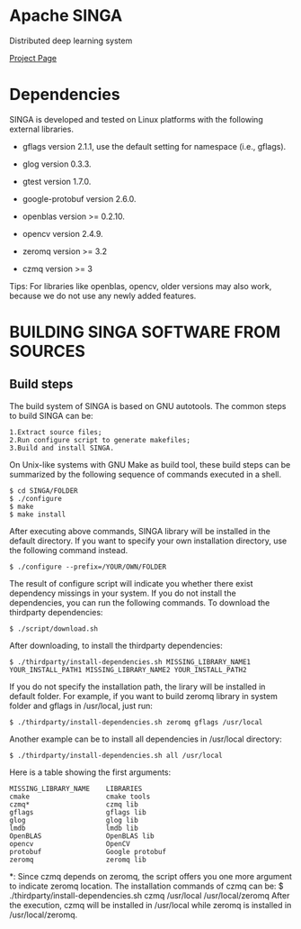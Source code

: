 Apache SINGA
=====

Distributed deep learning system

[Project Page](http://singa.incubator.apache.org)



Dependencies
=====

SINGA is developed and tested on Linux platforms with the following external libraries.

  * gflags version 2.1.1, use the default setting for namespace (i.e., gflags).

  * glog version 0.3.3.

  * gtest version 1.7.0.

  * google-protobuf version 2.6.0.

  * openblas version >= 0.2.10.

  * opencv version 2.4.9.

  * zeromq version >= 3.2

  * czmq version >= 3

Tips:
For libraries like openblas, opencv, older versions may also work, because we do not use any newly added features.



BUILDING SINGA SOFTWARE FROM SOURCES
=====
Build steps
-----
The build system of SINGA is based on GNU autotools.
The common steps to build SINGA can be:

	1.Extract source files;
	2.Run configure script to generate makefiles;
	3.Build and install SINGA.

On Unix-like systems with GNU Make as build tool, these build steps can be summarized by the following sequence of commands executed in a shell.

	$ cd SINGA/FOLDER
	$ ./configure
	$ make
	$ make install

After executing above commands, SINGA library will be installed in the default directory.
If you want to specify your own installation directory, use the following command instead.

	$ ./configure --prefix=/YOUR/OWN/FOLDER

The result of configure script will indicate you whether there exist dependency missings in your system.
If you do not install the dependencies, you can run the following commands.
To download the thirdparty dependencies:

	$ ./script/download.sh

After downloading, to install the thirdparty dependencies:

	$ ./thirdparty/install-dependencies.sh MISSING_LIBRARY_NAME1 YOUR_INSTALL_PATH1 MISSING_LIBRARY_NAME2 YOUR_INSTALL_PATH2

If you do not specify the installation path, the lirary will be installed in default folder.
For example, if you want to build zeromq library in system folder and gflags in /usr/local, just run:
	
	$ ./thirdparty/install-dependencies.sh zeromq gflags /usr/local

Another example can be to install all dependencies in /usr/local directory:

	$ ./thirdparty/install-dependencies.sh all /usr/local

Here is a table showing the first arguments:
	
	MISSING_LIBRARY_NAME	LIBRARIES
	cmake					cmake tools
	czmq*					czmq lib
	gflags					gflags lib
	glog					glog lib
	lmdb					lmdb lib
	OpenBLAS				OpenBLAS lib
	opencv					OpenCV
	protobuf				Google protobuf
	zeromq					zeromq lib

*: Since czmq depends on zeromq, the script offers you one more argument to indicate zeromq location.
The installation commands of czmq can be:
		$ ./thirdparty/install-dependencies.sh czmq  /usr/local /usr/local/zeromq
After the execution, czmq will be installed in /usr/local while zeromq is installed in /usr/local/zeromq.
